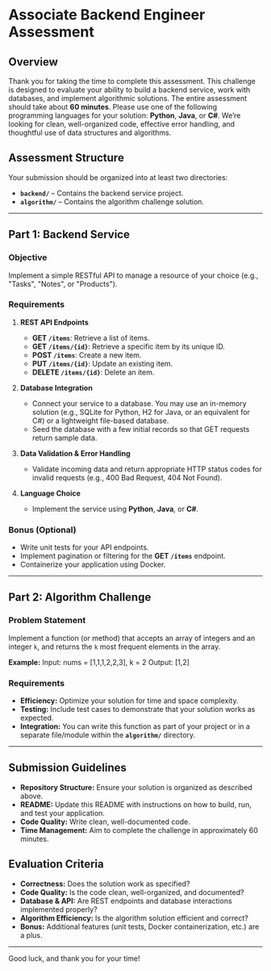 # Associate Backend Engineer Assessment

## Overview

Thank you for taking the time to complete this assessment. This challenge is designed to evaluate your ability to build a backend service, work with databases, and implement algorithmic solutions. The entire assessment should take about **60 minutes**. Please use one of the following programming languages for your solution: **Python**, **Java**, or **C#**. We’re looking for clean, well-organized code, effective error handling, and thoughtful use of data structures and algorithms.

## Assessment Structure

Your submission should be organized into at least two directories:

- **`backend/`** – Contains the backend service project.
- **`algorithm/`** – Contains the algorithm challenge solution.

---

## Part 1: Backend Service

### Objective
Implement a simple RESTful API to manage a resource of your choice (e.g., "Tasks", "Notes", or "Products").

### Requirements

1. **REST API Endpoints**
   - **GET `/items`**: Retrieve a list of items.
   - **GET `/items/{id}`**: Retrieve a specific item by its unique ID.
   - **POST `/items`**: Create a new item.
   - **PUT `/items/{id}`**: Update an existing item.
   - **DELETE `/items/{id}`**: Delete an item.

2. **Database Integration**
   - Connect your service to a database. You may use an in-memory solution (e.g., SQLite for Python, H2 for Java, or an equivalent for C#) or a lightweight file-based database.
   - Seed the database with a few initial records so that GET requests return sample data.

3. **Data Validation & Error Handling**
   - Validate incoming data and return appropriate HTTP status codes for invalid requests (e.g., 400 Bad Request, 404 Not Found).

4. **Language Choice**
   - Implement the service using **Python**, **Java**, or **C#**.

### Bonus (Optional)
- Write unit tests for your API endpoints.
- Implement pagination or filtering for the **GET `/items`** endpoint.
- Containerize your application using Docker.

---

## Part 2: Algorithm Challenge

### Problem Statement

Implement a function (or method) that accepts an array of integers and an integer `k`, and returns the `k` most frequent elements in the array.

**Example:**
Input: nums = [1,1,1,2,2,3], k = 2 Output: [1,2]


### Requirements
- **Efficiency:** Optimize your solution for time and space complexity.
- **Testing:** Include test cases to demonstrate that your solution works as expected.
- **Integration:** You can write this function as part of your project or in a separate file/module within the **`algorithm/`** directory.

---

## Submission Guidelines

- **Repository Structure:** Ensure your solution is organized as described above.
- **README:** Update this README with instructions on how to build, run, and test your application.
- **Code Quality:** Write clean, well-documented code.
- **Time Management:** Aim to complete the challenge in approximately 60 minutes.

## Evaluation Criteria

- **Correctness:** Does the solution work as specified?
- **Code Quality:** Is the code clean, well-organized, and documented?
- **Database & API:** Are REST endpoints and database interactions implemented properly?
- **Algorithm Efficiency:** Is the algorithm solution efficient and correct?
- **Bonus:** Additional features (unit tests, Docker containerization, etc.) are a plus.

---

Good luck, and thank you for your time!
